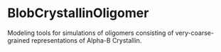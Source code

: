 # BlobCrystallinOligomer

Modeling tools for simulations of oligomers consisting of very-coarse-grained representations of Alpha-B Crystallin.
